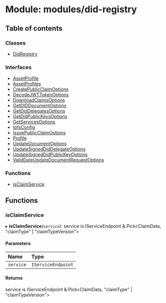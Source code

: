 # Module: modules/did-registry

## Table of contents

### Classes

- [DidRegistry](../classes/modules_did_registry.DidRegistry.md)

### Interfaces

- [AssetProfile](../interfaces/modules_did_registry.AssetProfile.md)
- [AssetProfiles](../interfaces/modules_did_registry.AssetProfiles.md)
- [CreatePublicClaimOptions](../interfaces/modules_did_registry.CreatePublicClaimOptions.md)
- [DecodeJWTTokenOptions](../interfaces/modules_did_registry.DecodeJWTTokenOptions.md)
- [DownloadClaimsOptions](../interfaces/modules_did_registry.DownloadClaimsOptions.md)
- [GetDIDDocumentOptions](../interfaces/modules_did_registry.GetDIDDocumentOptions.md)
- [GetDidDelegatesOptions](../interfaces/modules_did_registry.GetDidDelegatesOptions.md)
- [GetDidPublicKeysOptions](../interfaces/modules_did_registry.GetDidPublicKeysOptions.md)
- [GetServicesOptions](../interfaces/modules_did_registry.GetServicesOptions.md)
- [IpfsConfig](../interfaces/modules_did_registry.IpfsConfig.md)
- [IssuePublicClaimOptions](../interfaces/modules_did_registry.IssuePublicClaimOptions.md)
- [Profile](../interfaces/modules_did_registry.Profile.md)
- [UpdateDocumentOptions](../interfaces/modules_did_registry.UpdateDocumentOptions.md)
- [UpdateSignedDidDelegateOptions](../interfaces/modules_did_registry.UpdateSignedDidDelegateOptions.md)
- [UpdateSignedDidPublicKeyOptions](../interfaces/modules_did_registry.UpdateSignedDidPublicKeyOptions.md)
- [ValidDateUpdateDocumentRequestOptions](../interfaces/modules_did_registry.ValidDateUpdateDocumentRequestOptions.md)

### Functions

- [isClaimService](modules_did_registry.md#isclaimservice)

## Functions

### isClaimService

▸ **isClaimService**(`service`): service is IServiceEndpoint & Pick\<ClaimData, "claimType" \| "claimTypeVersion"\>

#### Parameters

| Name | Type |
| :------ | :------ |
| `service` | `IServiceEndpoint` |

#### Returns

service is IServiceEndpoint & Pick\<ClaimData, "claimType" \| "claimTypeVersion"\>
